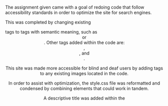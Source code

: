 The assignment given came with a goal of redoing code that follow accessibility standards in order to optimize the site for search engines.

This was completed by changing existing <div> tags to tags with semantic meaning, such as <header> or <section>. Other tags added within the code are: <nav>, <aside>, and <footer>.

This site was made more accessible for blind and deaf users by adding <alt> tags to any existing images located in the code. 

In order to assist with optimization, the style.css file was reformatted and condensed by combining elements that could work in tandem. 

A descriptive title was added within the <Title> tags.

Link to site: https://hartbt.github.io/homework-1/

Screenshot of site: <img src="./assets/images/screenshot.png">

